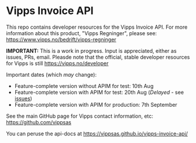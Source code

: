 # Vipps Invoice API

This repo contains developer resources for the Vipps Invoice API. For more information about this product, "Vipps Regninger", please see: https://www.vipps.no/bedrift/vipps-regninger

**IMPORTANT:** This is a work in progress. Input is appreciated, either as issues, PRs, email. Pleasde note that the official, stable developer resources for Vipps is still https://vipps.no/developer

Important dates (which _may_ change):
* Feature-complete version without APIM for test: 10th Aug​
* Feature-complete version with APIM for test: 20th Aug (*Delayed* - see [issues](https://github.com/vippsas/vipps-invoice-api/issues))
* Feature-complete version with APIM for production: 7th September

See the main GitHub page for Vipps contact information, etc: https://github.com/vippsas  

You can peruse the api-docs at https://vippsas.github.io/vipps-invoice-api/
